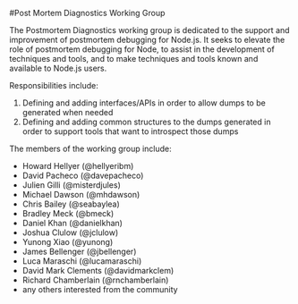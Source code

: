 #Post Mortem Diagnostics Working Group

The Postmortem Diagnostics working group is dedicated to the support and improvement of postmortem debugging for Node.js. It seeks to elevate the role of postmortem debugging for Node, to assist in the development of techniques and tools, and to make techniques and tools known and available to Node.js users.

Responsibilities include:

1. Defining and adding interfaces/APIs in order to allow dumps to be generated when needed
2. Defining and adding common structures to the dumps generated in order to support tools that want to introspect those dumps

The members of the working group include:

  + Howard Hellyer (@hellyeribm)
  + David Pacheco (@davepacheco)
  + Julien Gilli (@misterdjules)
  + Michael Dawson (@mhdawson)
  + Chris Bailey (@seabaylea)
  + Bradley Meck (@bmeck)
  + Daniel Khan (@danielkhan)
  + Joshua Clulow (@jclulow)
  + Yunong Xiao (@yunong)
  + James Bellenger (@jbellenger)
  + Luca Maraschi (@lucamaraschi)
  + David Mark Clements (@davidmarkclem)
  + Richard Chamberlain (@rnchamberlain)
  + any others interested from the community
